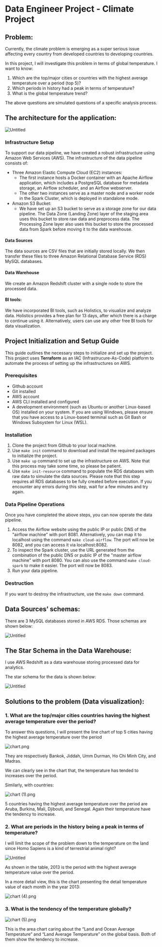 # Data Engineer Project - Climate Project

## **Problem:**

Currently, the climate problem is emerging as a super serious issue affecting every country from developed countries to developing countries.

In this project, I will investigate this problem in terms of global temperature. I want to know:

1. Which are the top/major cities or countries with the highest average temperature over a period (top 5)?
2. Which periods in history had a peak in terms of temperature?
3. What is the global temperature trend?

The above questions are simulated questions of a specific analysis process.

## The architecture for the application:

![Untitled](Visualization/Untitled.png)

### Infrastructure Setup

To support our data pipeline, we have created a robust infrastructure using Amazon Web Services (AWS). The infrastructure of the data pipeline consists of:

- Three Amazon Elastic Compute Cloud (EC2) instances:
  - The first instance hosts a Docker container with an Apache Airflow application, which includes a PostgreSQL database for metadata storage, an Airflow scheduler, and an Airflow webserver.
  - The other two instances serve as a master node and a worker node in the Spark Cluster, which is deployed in standalone mode.
- Amazon S3 Bucket:
  - We have set up an S3 bucket to serve as a storage zone for our data pipeline. The Data Zone (Landing Zone) layer of the staging area uses this bucket to store raw data and preprocess data. The Processing Zone layer also uses this bucket to store the processed data from Spark before moving it to the data warehouse.

#### Data Sources
The data sources are CSV files that are initially stored locally. We then transfer these files to three Amazon Relational Database Service (RDS) MySQL databases.

#### Data Warehouse
We create an Amazon Redshift cluster with a single node to store the processed data.

#### BI tools:
We have incorporated BI tools, such as Holistics, to visualize and analyze data. Holistics provides a free plan for 13 days, after which there is a charge to continue using it. Alternatively, users can use any other free BI tools for data visualization.

## Project Initialization and Setup Guide

This guide outlines the necessary steps to initialize and set up the project. This project uses **Terraform** as an IAC (Infrastrucure-As-Code) platform to automate the process of setting up the infrastructures on AWS.

### Prerequisites

- Github account
- Git installed
- AWS account
- AWS CLI installed and configured
- A development environment (such as Ubuntu or another Linux-based OS) installed on your system. If you are using Windows, please ensure that you have access to a Linux-based terminal such as Git Bash or Windows Subsystem for Linux (WSL).

### Installation

1. Clone the project from Github to your local machine.
2. Use `make init` command to download and install the required packages to initialize the project.
3. Use `make up` command to set up the infrastructure on AWS. Note that this process may take some time, so please be patient.
4. Use `make init-resource` command to populate the RDS databases with raw data to simulate the data sources. Please note that this step requires all RDS databases to be fully created before execution. If you encounter any errors during this step, wait for a few minutes and try again.

### Data Pipeline Operations

Once you have completed the above steps, you can now operate the data pipeline.

1. Access the Airflow website using the public IP or public DNS of the "airflow machine" with port 8081. Alternatively, you can map it to localhost using the command `make cloud-airflow`. The port will now be 8082, and you can access it via localhost:8082.
2. To inspect the Spark cluster, use the URL generated from the combination of the public DNS or public IP of the "master airflow machine" with port 8080. You can also use the command `make cloud-spark` to make it easier. The port will now be 8083.
3. Run your data pipeline.

### Destruction

If you want to destroy the infrastructure, use the `make down` command.

## Data Sources’ schemas:

There are 3 MySQL databases stored in AWS RDS. Those schemas are shown below:

![Untitled](Visualization/Untitled%201.png)

## The Star Schema in the Data Warehouse:

I use AWS Redshift as a data warehouse storing processed data for analytics.

The star schema for the data is shown below:

![Untitled](Visualization/Untitled%202.png)

## Solutions to the problem (Data visualization):

### 1. What are the top/major cities countries having the highest average temperature over the period?

To answer this questions, I will present the line chart of top 5 cities having the highest average temperature over the period

![chart.png](Visualization/chart.png)

They are respectively Bankok,  Jiddah, Umm Durman, Ho Chi Minh City, and Madras. 

We can clearly see in the chart that, the temperature has tended to increases over the period. 

Similarly, with countries:

![chart (1).png](Visualization/chart_(1).png)

5 countries having the highest average temperature over the period are Aruba, Burkina, Mali, Djibouti, and Senegal. 
Again their temperature have the tendency to increase.

### 2. What are periods in the history being a peak in terms of temperature?

I will limit the scope of the problem down to the temperature on the land since Homo Sapiens is a kind of terrestrial animal right?

![Untitled](Visualization/Untitled%203.png)

As shown in the table, 2013 is the period with the highest average temperature value over the period.

In  a more detail view, this is the chart presenting the detail temperature value of each month in the year 2013:

![chart (4).png](Visualization/chart_(4).png)

### 3. What is the tendency of the temperature globally?

![chart (5).png](Visualization/chart_(5).png)

This is the area chart caring about the “Land and Ocean Average Temperature” and “Land Average Temperature” on the global basis. Both of them show the tendency to increase.

